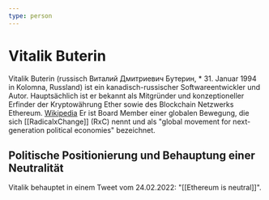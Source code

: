 ```yaml
---
type: person
---
```

# Vitalik Buterin

Vitalik Buterin (russisch Виталий Дмитриевич Бутерин, * 31. Januar 1994 in Kolomna, Russland) ist ein kanadisch-russischer Softwareentwickler und Autor. Hauptsächlich ist er bekannt als Mitgründer und konzeptioneller Erfinder der Kryptowährung Ether sowie des Blockchain Netzwerks Ethereum. [Wikipedia](https://de.wikipedia.org/wiki/Vitalik_Buterin)
Er ist Board Member einer globalen Bewegung, die sich [[RadicalxChange]] (RxC) nennt und als  "global movement for next-generation political economies" bezeichnet.

## Politische Positionierung und Behauptung einer Neutralität
Vitalik behauptet in einem Tweet vom 24.02.2022: "[[Ethereum is neutral]]".